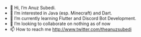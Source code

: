 - 👋 Hi, I’m Anuz Subedi.
- 👀 I’m interested in Java (esp. Minecraft) and Dart.
- 🌱 I’m currently learning Flutter and Discord Bot Development. 
- 💞️ I’m looking to collaborate on nothing as of now
- 📫 How to reach me http://www.twitter.com/theanuzsubedi

<!---
anuzsubedi/anuzsubedi is a ✨ special ✨ repository because its `README.md` (this file) appears on your GitHub profile.
You can click the Preview link to take a look at your changes.
--->
